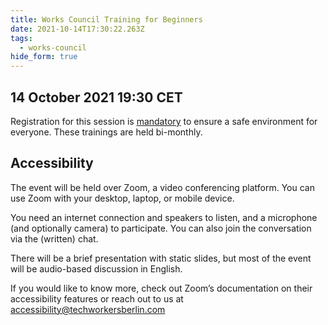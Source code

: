 ```yaml
---
title: Works Council Training for Beginners
date: 2021-10-14T17:30:22.263Z
tags:
  - works-council
hide_form: true
---
```

## 14 October 2021 19:30 CET

Registration for this session is [mandatory](https://us02web.zoom.us/meeting/register/tZYrdeChrj0vHNb3turmmPd1drZqnXhCjX6b) to ensure a safe environment for everyone. These trainings are held bi-monthly.

## Accessibility

The event will be held over Zoom, a video conferencing platform. You can use Zoom with your desktop, laptop, or mobile device.

You need an internet connection and speakers to listen, and a microphone (and optionally camera) to participate. You can also join the conversation via the (written) chat.

There will be a brief presentation with static slides, but most of the event will be audio-based discussion in English.

If you would like to know more, check out Zoom’s documentation on their accessibility features or reach out to us at accessibility@techworkersberlin.com
